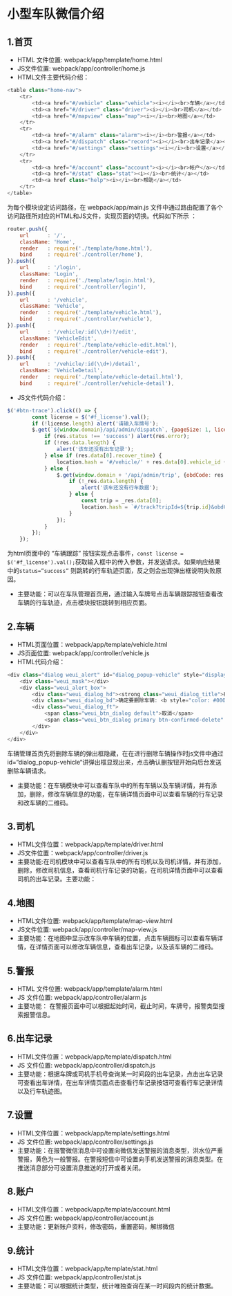 # 小型车队微信介绍
## 1.首页
+	HTML 文件位置:  webpack/app/template/home.html
+	JS文件位置:  webpack/app/controller/home.js
+ HTML文件主要代码介绍：
```javascript
<table class="home-nav">
    <tr>
        <td><a href="#/vehicle" class="vehicle"><i></i><br>车辆</a></td>
        <td><a href="#/driver" class="driver"><i></i><br>司机</a></td>
        <td><a href="#/mapview" class="map"><i></i><br>地图</a></td>
    </tr>
    <tr>
        <td><a href="#/alarm" class="alarm"><i></i><br>警报</a></td>
        <td><a href="#/dispatch" class="record"><i></i><br>出车记录</a></td>
        <td><a href="#/settings" class="settings"><i></i><br>设置</a></td>
    </tr>
    <tr>
        <td><a href="#/account" class="account"><i></i><br>帐户</a></td>
        <td><a href="#/stat" class="stat"><i></i><br>统计</a></td>
        <td><a href class="help"><i></i><br>帮助</a></td>
    </tr>
</table>
```
 
为每个模块设定访问路径，在 webpack/app/main.js 文件中通过路由配置了各个访问路径所对应的HTML和JS文件，实现页面的切换。代码如下所示 ： 	
```javascript
router.push({
    url      : '/',
    className: 'Home',
    render   : require('./template/home.html'),
    bind     : require('./controller/home'),
}).push({
    url      : '/login',
    className: 'Login',
    render   : require('./template/login.html'),
    bind     : require('./controller/login'),
}).push({
    url      : '/vehicle',
    className: 'Vehicle',
    render   : require('./template/vehicle.html'),
    bind     : require('./controller/vehicle'),
}).push({
    url      : '/vehicle/:id(\\d+)?/edit',
    className: 'VehicleEdit',
    render   : require('./template/vehicle-edit.html'),
    bind     : require('./controller/vehicle-edit'),
}).push({
    url      : '/vehicle/:id(\\d+)/detail',
    className: 'VehicleDetail',
    render   : require('./template/vehicle-detail.html'),
    bind     : require('./controller/vehicle-detail'),
```
+ JS文件代码介绍：
```javascript
$('#btn-trace').click(() => {
        const license = $('#f_license').val();
        if (!license.length) alert('请输入车牌号');
        $.get(`${window.domain}/api/admin/dispatch`, {pageSize: 1, license: license}, res => {
            if (res.status !== 'success') alert(res.error);
            if (!res.data.length) {
                alert('该车还没有出车记录');
            } else if (res.data[0].recover_time) {
                location.hash = '#/vehicle/' + res.data[0].vehicle_id + '/detail';
            } else {
                $.get(window.domain + '/api/admin/trip', {obdCode: res.data[0].obd_code, pageSize: 1}, _res => {
                    if (!_res.data.length) {
                        alert('该车还没有行车数据');
                    } else {
                        const trip = _res.data[0];
                        location.hash = `#/track?tripId=${trip.id}&obdCode=${trip.obdCode}`;
                    }
                });
            }
        });
    });
```
为html页面中的 “车辆跟踪” 按钮实现点击事件，`const license = $('#f_license').val();`获取输入框中的传入参数，并发送请求。如果响应结果中的`status=”success”` 则跳转的行车轨迹页面，反之则会出现弹出框说明失败原因。
+ 主要功能：可以在车队管理首页用，通过输入车牌号点击车辆跟踪按钮查看改车辆的行车轨迹，点击模块按钮跳转到相应页面。  

## 2.车辆
+ HTML页面位置：webpack/app/template/vehicle.html
+ JS页面位置: webpack/app/controller/vehicle.js
+ HTML代码介绍：
```javascript
<div class="dialog weui_alert" id="dialog_popup-vehicle" style="display: none;">
    <div class="weui_mask"></div>
    <div class="weui_alert_box">
        <div class="weui_dialog_hd"><strong class="weui_dialog_title">确认消息</strong></div>
        <div class="weui_dialog_bd">确定要删除车辆: <b style="color: #000;">{license}</b> ?</div>
        <div class="weui_dialog_ft">
            <span class="weui_btn_dialog default">取消</span>
            <span class="weui_btn_dialog primary btn-confirmed-delete" data-id="{id}">确定</span>
        </div>
    </div>
</div>
```
车辆管理首页先将删除车辆的弹出框隐藏，在在进行删除车辆操作时js文件中通过id=“dialog_popup-vehicle“讲弹出框显现出来，点击确认删按钮开始向后台发送删除车辆请求。
+ 主要功能：在车辆模块中可以查看车队中的所有车辆以及车辆详情，并有添加，删除，修改车辆信息的功能，在车辆详情页面中可以查看车辆的行车记录和改车辆的二维码。

## 3.司机
+ HTML文件位置：webpack/app/template/driver.html
+ JS文件位置：webpack/app/controller/driver.js
+ 主要功能:在司机模块中可以查看车队中的所有司机以及司机详情，并有添加，删除，修改司机信息，查看司机行车记录的功能，在司机详情页面中可以查看司机的出车记录。主要功能：

## 4.地图
+ HTML文件位置: webpack/app/template/map-view.html
+ JS文件位置: webpack/app/controller/map-view.js	
+ 主要功能：在地图中显示改车队中车辆的位置，点击车辆图标可以查看车辆详情，在详情页面可以修改车辆信息，查看出车记录，以及该车辆的二维码。

## 5.警报
+ HTML 文件位置:	webpack/app/template/alarm.html
+ JS 文件位置: webpack/app/controller/alarm.js
+ 主要功能： 在警报页面中可以根据起始时间，截止时间，车牌号，报警类型搜索报警信息。

## 6.出车记录
+ HTML文件位置：webpack/app/template/dispatch.html
+ JS 文件位置: webpack/app/controller/dispatch.js
+ 主要功能：根据车牌或司机手机号查询某一时间段的出车记录，点击出车记录可查看出车详情，在出车详情页面点击查看行车记录按钮可查看行车记录详情以及行车轨迹图。

## 7.设置
+ HTML文件位置：webpack/app/template/settings.html
+ JS 文件位置: webpack/app/controller/settings.js
+ 主要功能：在报警微信消息中可设置向微信发送警报的消息类型，洪水位严重警报，黄色为一般警报。在警报短信中可设置向手机发送警报的消息类型。在推送消息部分可设置消息推送的打开或者关闭。

## 8.账户
+ HTML文件位置：webpack/app/template/account.html
+ JS 文件位置: webpack/app/controller/account.js
+ 主要功能：更新账户资料，修改密码，重置密码，解绑微信

## 9.统计
+ HTML文件位置：webpack/app/template/stat.html
+ JS 文件位置: webpack/app/controller/stat.js
+ 主要功能：可以根据统计类型，统计唯独查询在某一时间段内的统计数据。
